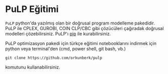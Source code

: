 # PuLP Eğitimi

`PuLP` python'da yazılmış olan bir doğrusal program modelleme pakedidir. PuLP ile CPLEX, GUROBI, COIN CLP/CBC gibi çözücüleri çağıradak doğrusal modelleri çözebilirsiniz. PuLP'ı  [pip](https://pypi.org/project/PuLP/) ile kurabilirsiniz.

PuLP optimizasyon pakedi için türkçe eğitimi notebooklarını indirmek için python veya terminal'den (cmd, power shell, git bash, vb.)

```
git clone https://github.com/orkunberk/pulp
```

komutunu kullanabilirsiniz.
